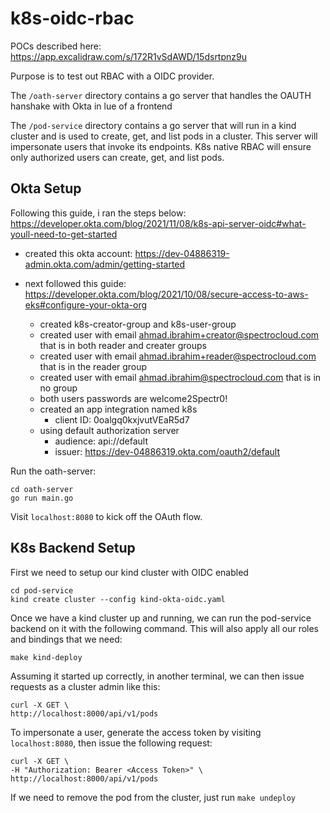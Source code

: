 # k8s-oidc-rbac
POCs described here: https://app.excalidraw.com/s/172R1vSdAWD/15dsrtpnz9u

Purpose is to test out RBAC with a OIDC provider.

The `/oath-server` directory contains a go server that handles the OAUTH hanshake with Okta in lue of a frontend

The `/pod-service` directory contains a go server that will run in a kind cluster and is used to create, get, and list pods in a cluster.
This server will impersonate users that invoke its endpoints. K8s native RBAC will ensure only authorized users can create, get, and list pods.

## Okta Setup

Following this guide, i ran the steps below: https://developer.okta.com/blog/2021/11/08/k8s-api-server-oidc#what-youll-need-to-get-started

- created this okta account: https://dev-04886319-admin.okta.com/admin/getting-started

- next followed this guide: https://developer.okta.com/blog/2021/10/08/secure-access-to-aws-eks#configure-your-okta-org
    - created k8s-creator-group and k8s-user-group
    - created user with email ahmad.ibrahim+creator@spectrocloud.com that is in both reader and creater groups
    - created user with email ahmad.ibrahim+reader@spectrocloud.com that is in the reader group
    - created user with email ahmad.ibrahim@spectrocloud.com that is in no group
    - both users passwords are welcome2Spectr0!
    - created an app integration named k8s
        - client ID: 0oalgq0kxjvutVEaR5d7
    - using default authorization server
        - audience: api://default
        - issuer: https://dev-04886319.okta.com/oauth2/default

Run the oath-server:
```
cd oath-server
go run main.go
```

Visit `localhost:8080` to kick off the OAuth flow.

## K8s Backend Setup

First we need to setup our kind cluster with OIDC enabled
```
cd pod-service
kind create cluster --config kind-okta-oidc.yaml
```

Once we have a kind cluster up and running, we can run the pod-service backend on it with the following command. This will also apply all our roles and bindings that we need:
```
make kind-deploy
```

Assuming it started up correctly, in another terminal, we can then issue requests as a cluster admin like this:
```
curl -X GET \
http://localhost:8000/api/v1/pods
```

To impersonate a user, generate the access token by visiting `localhost:8080`, then issue the following request:
```
curl -X GET \
-H "Authorization: Bearer <Access Token>" \
http://localhost:8000/api/v1/pods
```

If we need to remove the pod from the cluster, just run `make undeploy`
